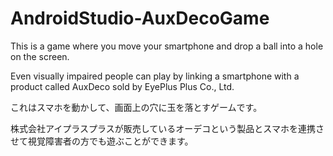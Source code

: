 # AndroidStudio-AuxDecoGame
This is a game where you move your smartphone and drop a ball into a hole on the screen.

Even visually impaired people can play by linking a smartphone with a product called AuxDeco sold by EyePlus Plus Co., Ltd.

これはスマホを動かして、画面上の穴に玉を落とすゲームです。

株式会社アイプラスプラスが販売しているオーデコという製品とスマホを連携させて視覚障害者の方でも遊ぶことができます。
